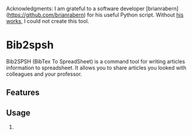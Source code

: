 Acknowledgments: I am grateful to a software developer [brianrabern]
(https://github.com/brianrabern) for his useful Python script. 
Without [his works](https://github.com/brianrabern/bib2json), 
I could not create this tool.

# Bib2spsh 

Bib2SPSH (BibTex To SpreadSheet) is a command tool for writing articles information to spreadsheet. It allows you to share articles you looked with colleagues and your professor.

## Features

## Usage

1. 
